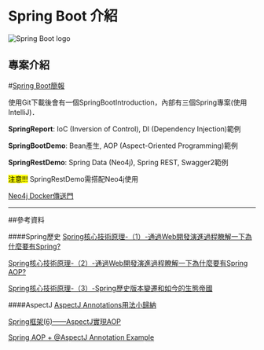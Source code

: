 # Spring Boot 介紹

![Spring Boot logo](http://mudassirshahzad.com/wp-content/uploads/2017/02/spring-boot.png)

## 專案介紹

#[Spring Boot簡報](https://drive.google.com/open?id=1EKR2WQbxHlp9rIT8pEWCwL6DnO5T-r5T3s_eP5-7IEg)

使用Git下載後會有一個SpringBootIntroduction，內部有三個Spring專案(使用IntelliJ)．

**SpringReport**: IoC (Inversion of Control), DI (Dependency Injection)範例

**SpringBootDemo**: Bean產生, AOP (Aspect-Oriented Programming)範例

**SpringRestDemo**: Spring Data (Neo4j), Spring REST, Swagger2範例

<mark>注意!!!</mark> SpringRestDemo需搭配Neo4j使用

[Neo4j Docker傳送門](https://hub.docker.com/_/neo4j/)
***

##參考資料

####Spring歷史
[Spring核心技術原理-（1）-通過Web開發演進過程瞭解一下為什麼要有Spring?](https://hk.saowen.com/a/8ae802c0ed396c8a1385987b8996b6cadec07ae4b4d9910a307e8cb70e853b4b)

[Spring核心技術原理-（2）-通過Web開發演進過程瞭解一下為什麼要有Spring AOP?](https://hk.saowen.com/a/be284304fff1216f1993dd5d27c88f6af580e9ebb0e41cf9b181bc3afc8225a9)

[Spring核心技術原理-（3）-Spring歷史版本變遷和如今的生態帝國](https://hk.saowen.com/a/ddc44fd57c999bb379ffe8b22e18f17d8cbecec68ca25e7ef05978aeb2baef39)
 
####AspectJ
[AspectJ Annotations用法小歸納](http://dontpkme.blogspot.tw/2013/11/aspectj-annotations.html)

[Spring框架(6)——AspectJ實現AOP](https://kknews.cc/zh-tw/other/6nez8mm.html)

[Spring AOP + @AspectJ Annotation Example](https://www.concretepage.com/spring/spring-aop-aspectj-annotation-example-with-aspect-pointcut-before-after-around-afterreturning-afterthrowing-advice)